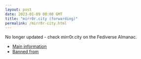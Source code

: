 ```yaml
---
layout: post
date: 2023-01-09 00:00 GMT
title: "mirr0r.city (forwarding)"
permalink: /mirr0r-city.html
---
```


No longer updated - check mirr0r.city on the Fediverse Almanac.

* [Main information](https://www.fediversealmanac.com/api/v1/instances/mirr0r.city)
* [Banned from](https://www.fediversealmanac.com/api/v1/instances/mirr0r.city/banned_from)

